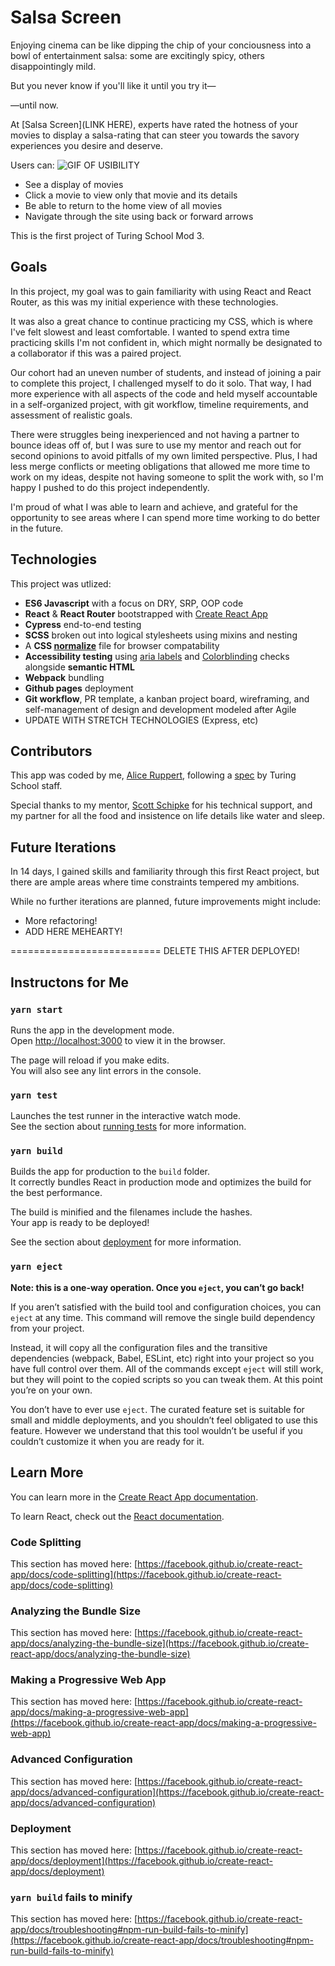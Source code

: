 # Salsa Screen

Enjoying cinema can be like dipping the chip of your conciousness into a bowl of entertainment salsa: some are excitingly spicy, others disappointingly mild.

But you never know if you'll like it until you try it—

—until now.

At [Salsa Screen](LINK HERE), experts have rated the hotness of your movies to display a salsa-rating that can steer you towards the savory experiences you desire and deserve.

Users can: 
![GIF OF USIBILITY]()
- See a display of movies
- Click a movie to view only that movie and its details
- Be able to return to the home view of all movies
- Navigate through the site using back or forward arrows

This is the first project of Turing School Mod 3.
## Goals

In this project, my goal was to gain familiarity with using React and React Router, as this was my initial experience with these technologies.

It was also a great chance to continue practicing my CSS, which is where I've felt slowest and least comfortable. I wanted to spend extra time practicing skills I'm not confident in, which might normally be designated to a collaborator if this was a paired project.

Our cohort had an uneven number of students, and instead of joining a pair to complete this project, I challenged myself to do it solo. That way, I had more experience with all aspects of the code and held myself accountable in a self-organized project, with git workflow, timeline requirements, and assessment of realistic goals.

There were struggles being inexperienced and not having a partner to bounce ideas off of, but I was sure to use my mentor and reach out for second opinions to avoid pitfalls of my own limited perspective. Plus, I had less merge conflicts or meeting obligations that allowed me more time to work on my ideas, despite not having someone to split the work with, so I'm happy I pushed to do this project independently.

I'm proud of what I was able to learn and achieve, and grateful for the opportunity to see areas where I can spend more time working to do better in the future.
## Technologies

This project was utlized:

- **ES6 Javascript** with a focus on DRY, SRP, OOP code
- **React** & **React Router** bootstrapped with [Create React App](https://github.com/facebook/create-react-app)
- **Cypress** end-to-end testing
- **SCSS** broken out into logical stylesheets using mixins and nesting
- A **CSS [normalize](https://github.com/necolas/normalize.css/)** file for browser compatability
- **Accessibility testing** using [aria labels](https://www.w3.org/TR/wai-aria/#aria-label) and [Colorblinding](https://chrome.google.com/webstore/detail/colorblinding/dgbgleaofjainknadoffbjkclicbbgaa?hl=en) checks alongside **semantic HTML**
- **Webpack** bundling 
- **Github pages** deployment
- **Git workflow**, PR template, a kanban project board, wireframing, and self-management of design and development modeled after Agile
- UPDATE WITH STRETCH TECHNOLOGIES (Express, etc)
## Contributors

This app was coded by me, [Alice Ruppert](https://www.srslie.com/), following a [spec](https://frontend.turing.io/projects/module-3/rancid-tomatillos-v3.html) by Turing School staff.

Special thanks to my mentor, [Scott Schipke](https://github.com/sschipke) for his technical support, and my partner for all the food and insistence on life details like water and sleep.

## Future Iterations

In 14 days, I gained skills and familiarity through this first React project, but there are ample areas where time constraints tempered my ambitions.

While no further iterations are planned, future improvements might include:
- More refactoring!
- ADD HERE MEHEARTY!



========================== 
DELETE THIS AFTER DEPLOYED!
## Instructons for Me

### `yarn start`

Runs the app in the development mode.\
Open [http://localhost:3000](http://localhost:3000) to view it in the browser.

The page will reload if you make edits.\
You will also see any lint errors in the console.

### `yarn test`

Launches the test runner in the interactive watch mode.\
See the section about [running tests](https://facebook.github.io/create-react-app/docs/running-tests) for more information.

### `yarn build`

Builds the app for production to the `build` folder.\
It correctly bundles React in production mode and optimizes the build for the best performance.

The build is minified and the filenames include the hashes.\
Your app is ready to be deployed!

See the section about [deployment](https://facebook.github.io/create-react-app/docs/deployment) for more information.

### `yarn eject`

**Note: this is a one-way operation. Once you `eject`, you can’t go back!**

If you aren’t satisfied with the build tool and configuration choices, you can `eject` at any time. This command will remove the single build dependency from your project.

Instead, it will copy all the configuration files and the transitive dependencies (webpack, Babel, ESLint, etc) right into your project so you have full control over them. All of the commands except `eject` will still work, but they will point to the copied scripts so you can tweak them. At this point you’re on your own.

You don’t have to ever use `eject`. The curated feature set is suitable for small and middle deployments, and you shouldn’t feel obligated to use this feature. However we understand that this tool wouldn’t be useful if you couldn’t customize it when you are ready for it.

## Learn More

You can learn more in the [Create React App documentation](https://facebook.github.io/create-react-app/docs/getting-started).

To learn React, check out the [React documentation](https://reactjs.org/).

### Code Splitting

This section has moved here: [https://facebook.github.io/create-react-app/docs/code-splitting](https://facebook.github.io/create-react-app/docs/code-splitting)

### Analyzing the Bundle Size

This section has moved here: [https://facebook.github.io/create-react-app/docs/analyzing-the-bundle-size](https://facebook.github.io/create-react-app/docs/analyzing-the-bundle-size)

### Making a Progressive Web App

This section has moved here: [https://facebook.github.io/create-react-app/docs/making-a-progressive-web-app](https://facebook.github.io/create-react-app/docs/making-a-progressive-web-app)

### Advanced Configuration

This section has moved here: [https://facebook.github.io/create-react-app/docs/advanced-configuration](https://facebook.github.io/create-react-app/docs/advanced-configuration)

### Deployment

This section has moved here: [https://facebook.github.io/create-react-app/docs/deployment](https://facebook.github.io/create-react-app/docs/deployment)

### `yarn build` fails to minify

This section has moved here: [https://facebook.github.io/create-react-app/docs/troubleshooting#npm-run-build-fails-to-minify](https://facebook.github.io/create-react-app/docs/troubleshooting#npm-run-build-fails-to-minify)
